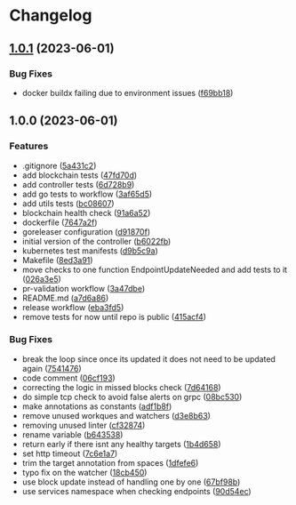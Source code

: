 # Changelog

## [1.0.1](https://github.com/archway-network/endpoint-controller/compare/v1.0.0...v1.0.1) (2023-06-01)


### Bug Fixes

* docker buildx failing due to environment issues ([f69bb18](https://github.com/archway-network/endpoint-controller/commit/f69bb18e2cbd308386a2524a74437b7be04c81b4))

## 1.0.0 (2023-06-01)


### Features

* .gitignore ([5a431c2](https://github.com/archway-network/endpoint-controller/commit/5a431c29663f90aa959e7361b85b4b22476cac73))
* add blockchain tests ([47fd70d](https://github.com/archway-network/endpoint-controller/commit/47fd70d1e2b07f5fb12e0a23eb41685329479346))
* add controller tests ([6d728b9](https://github.com/archway-network/endpoint-controller/commit/6d728b9e37b1578a900edd3c88422331fcb5a48c))
* add go tests to workflow ([3af65d5](https://github.com/archway-network/endpoint-controller/commit/3af65d5106a2adfa68fac4c79ba806fe21da776e))
* add utils tests ([bc08607](https://github.com/archway-network/endpoint-controller/commit/bc08607b2979fe31d9360c76b98c410a97e207d6))
* blockchain health check ([91a6a52](https://github.com/archway-network/endpoint-controller/commit/91a6a523b8489f403bd2ea637f544fb6f3180d6d))
* dockerfile ([7647a2f](https://github.com/archway-network/endpoint-controller/commit/7647a2f6d5da2b7afeeacfa7e61d25652cfc7104))
* goreleaser configuration ([d91870f](https://github.com/archway-network/endpoint-controller/commit/d91870fb9777d937c8c9a50725c069336eafdec4))
* initial version of the controller ([b6022fb](https://github.com/archway-network/endpoint-controller/commit/b6022fb31f14e6df06072e4dd837fe2223ae2576))
* kubernetes test manifests ([d9b5c9a](https://github.com/archway-network/endpoint-controller/commit/d9b5c9af84d4cd2f1f102cd9181b6aebbfac8bf0))
* Makefile ([8ed3a91](https://github.com/archway-network/endpoint-controller/commit/8ed3a91ae90ca2485a6cfea9e61acacdce5bd806))
* move checks to one function EndpointUpdateNeeded and add tests to it ([026a3e5](https://github.com/archway-network/endpoint-controller/commit/026a3e5b6e429547800489a089faa1afe87d644f))
* pr-validation workflow ([3a47dbe](https://github.com/archway-network/endpoint-controller/commit/3a47dbe36292eba376e0ade1f49b40e46e1aa9d6))
* README.md ([a7d6a86](https://github.com/archway-network/endpoint-controller/commit/a7d6a86289ce77f7aa8b67753924db71791c2c11))
* release workflow ([eba3fd5](https://github.com/archway-network/endpoint-controller/commit/eba3fd553bf55d98a24454b74137423659ff5175))
* remove tests for now until repo is public ([415acf4](https://github.com/archway-network/endpoint-controller/commit/415acf4cb21f0eddf3a240584793149ec47e6746))


### Bug Fixes

* break the loop since once its updated it does not need to be updated again ([7541476](https://github.com/archway-network/endpoint-controller/commit/75414764c3c071c261c95aebb0b22742e14e5063))
* code comment ([06cf193](https://github.com/archway-network/endpoint-controller/commit/06cf19348a0e3c9489b32e5395cc1d6858c5d749))
* correcting the logic in missed blocks check ([7d64168](https://github.com/archway-network/endpoint-controller/commit/7d6416859c1f0d8c41fbfe8e4516812225398c0a))
* do simple tcp check to avoid false alerts on grpc ([08bc530](https://github.com/archway-network/endpoint-controller/commit/08bc530ace99d9419799281ee6a2fa6eef279ec6))
* make annotations as constants ([adf1b8f](https://github.com/archway-network/endpoint-controller/commit/adf1b8f8d3a6d27b72e0cbad6d2f62b30b233ac1))
* remove unused workques and watchers ([d3e8b63](https://github.com/archway-network/endpoint-controller/commit/d3e8b63883cef372482fa6c306a88538f9878b2e))
* removing unused linter ([cf32874](https://github.com/archway-network/endpoint-controller/commit/cf32874adc04b18708bb3caacfc1775de346c8bd))
* rename variable ([b643538](https://github.com/archway-network/endpoint-controller/commit/b643538838097fd754b13bf4b54bcb94b95db4d7))
* return early if there isnt any healthy targets ([1b4d658](https://github.com/archway-network/endpoint-controller/commit/1b4d658b33daadca81a64bae1c27fedb2a40bb6b))
* set http timeout ([7c6e1a7](https://github.com/archway-network/endpoint-controller/commit/7c6e1a7bcb286bb0e0c374a60f5731d4a4df0fe0))
* trim the target annotation from spaces ([1dfefe6](https://github.com/archway-network/endpoint-controller/commit/1dfefe649adbcf4c0590a49320f18217eaf9774f))
* typo fix on the watcher ([18cb450](https://github.com/archway-network/endpoint-controller/commit/18cb45046ad78a58c4c07c72abbac4d618906743))
* use block update instead of handling one by one ([67bf98b](https://github.com/archway-network/endpoint-controller/commit/67bf98b0fc564aedc416a169339150f4bf123b0c))
* use services namespace when checking endpoints ([90d54ec](https://github.com/archway-network/endpoint-controller/commit/90d54ec1d8ad6a31ed93637bbf525a735cf0dcc8))
